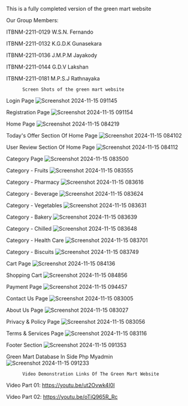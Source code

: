 This is a fully completed version of the green mart website

Our Group Members:   

ITBNM-2211-0129   W.S.N. Fernando 

ITBNM-2211-0132   K.G.D.K Gunasekara 

ITBNM-2211-0136   J.M.P.M Jayakody 

ITBNM-2211-0144   G.D.V Lakshan 

ITBNM-2211-0181   M.P.S.J Rathnayaka


          Screen Shots of the green mart website

Login Page
![Screenshot 2024-11-15 091145](https://github.com/user-attachments/assets/db7dabe9-78df-451e-9103-dae10385b08c)

Registration Page
![Screenshot 2024-11-15 091154](https://github.com/user-attachments/assets/caeff666-c91d-4b9b-9980-6bfce410e086)

Home Page
![Screenshot 2024-11-15 084219](https://github.com/user-attachments/assets/a919d6f8-0974-4302-99c4-e31e29389576)

Today's Offer Section Of Home Page
![Screenshot 2024-11-15 084102](https://github.com/user-attachments/assets/300acc68-ba41-45a0-bac4-0e4e897a5c45)

User Review Section Of Home Page
![Screenshot 2024-11-15 084112](https://github.com/user-attachments/assets/38ab925d-2004-41b1-8482-0735996b9488)

Category Page
![Screenshot 2024-11-15 083500](https://github.com/user-attachments/assets/aadb632b-534b-4365-b44a-89d972fef497)

Category - Fruits
![Screenshot 2024-11-15 083555](https://github.com/user-attachments/assets/44f24277-e15c-4f05-a5ad-a3374a7bed8c)

Category - Pharmacy
![Screenshot 2024-11-15 083616](https://github.com/user-attachments/assets/59305c6a-653e-4594-ae8f-81e10334e9e7)

Category - Beverage
![Screenshot 2024-11-15 083624](https://github.com/user-attachments/assets/2566ba3e-999e-4e1a-a6c8-f40de3d5e195)

Category - Vegetables
![Screenshot 2024-11-15 083631](https://github.com/user-attachments/assets/d7b134d8-4cb5-41c3-bac6-307dd56d8e15)

Category - Bakery
![Screenshot 2024-11-15 083639](https://github.com/user-attachments/assets/0ee77775-90a8-4c88-b9e1-087ac4766f10)

Category - Chilled
![Screenshot 2024-11-15 083648](https://github.com/user-attachments/assets/9f8006c6-8ed3-448b-abb3-5cd2fc1b203f)

Category - Health Care
![Screenshot 2024-11-15 083701](https://github.com/user-attachments/assets/4ddf7019-feef-49b1-988a-4c542d02f6f9)

Category - Biscuits
![Screenshot 2024-11-15 083749](https://github.com/user-attachments/assets/e98900eb-fe74-40cf-8c26-0f7e588b15f8)

Cart Page
![Screenshot 2024-11-15 084136](https://github.com/user-attachments/assets/85650e84-49fd-485c-9646-2dca0d360ae6)

Shopping Cart
![Screenshot 2024-11-15 084856](https://github.com/user-attachments/assets/7c068395-55b7-4111-9c83-01e75c1701c0)

Payment Page
![Screenshot 2024-11-15 094457](https://github.com/user-attachments/assets/37832683-79bc-4fab-aa83-698a60d67193)

Contact Us Page
![Screenshot 2024-11-15 083005](https://github.com/user-attachments/assets/41103937-0cf1-4e0f-9e3d-a68eeeb91a43)

About Us Page
![Screenshot 2024-11-15 083027](https://github.com/user-attachments/assets/f5317037-2543-4299-8d53-6f02b1b718df)

Privacy & Policy Page
![Screenshot 2024-11-15 083056](https://github.com/user-attachments/assets/1c7797e6-5a06-4285-9136-014c5a1123e3)

Terms & Services Page
![Screenshot 2024-11-15 083116](https://github.com/user-attachments/assets/376bd793-f2d6-4381-a297-8b6aa430ba80)

Footer Section
![Screenshot 2024-11-15 091353](https://github.com/user-attachments/assets/6b7def55-a64a-48c8-92ee-19e1e57600f4)

Green Mart Database In Side Php Myadmin
![Screenshot 2024-11-15 091233](https://github.com/user-attachments/assets/00c54693-5ce5-47a5-8238-36406fa16325)

          Video Demonstration Links Of The Green Mart Website

Video Part 01:  https://youtu.be/ut2Ovwk4I0I

Video Part 02:  https://youtu.be/oTiQ965R_Rc
